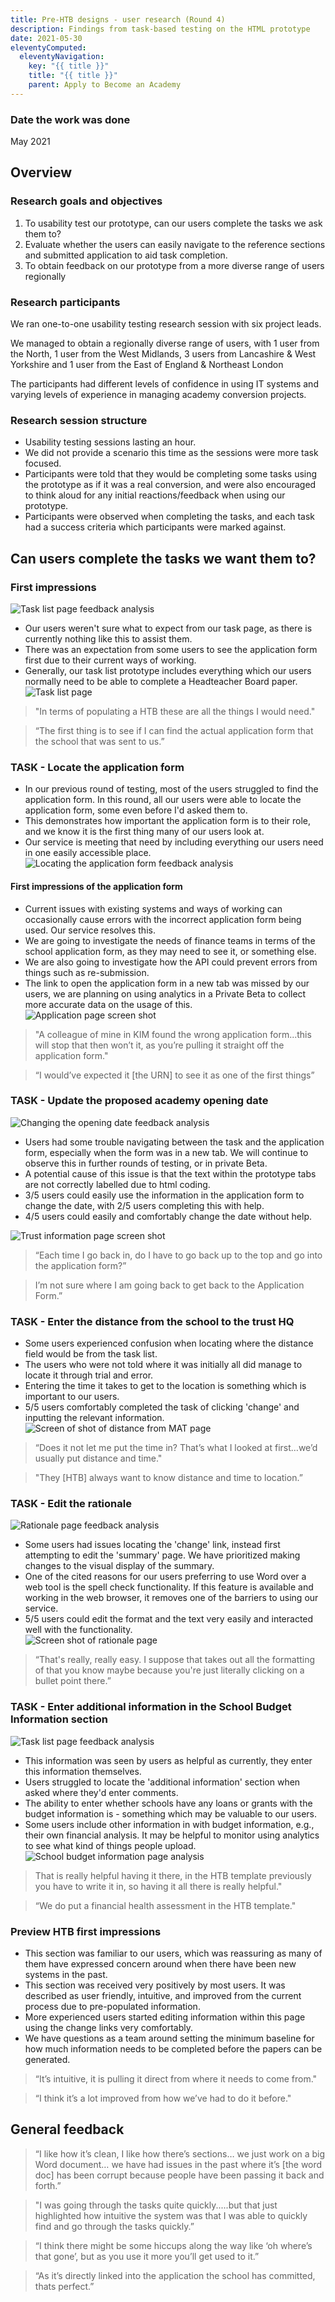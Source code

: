 ```yaml
---
title: Pre-HTB designs - user research (Round 4)
description: Findings from task-based testing on the HTML prototype
date: 2021-05-30
eleventyComputed:
  eleventyNavigation:
    key: "{{ title }}"
    title: "{{ title }}"
    parent: Apply to Become an Academy
---
```


### Date the work was done
May 2021

## Overview
### Research goals and objectives
1. To usability test our prototype, can our users complete the tasks we ask them to?
2. Evaluate whether the users can easily navigate to the reference sections and submitted application to aid task completion.
3. To obtain feedback on our prototype from a more diverse range of users regionally

### Research participants
We ran one-to-one usability testing research session with six project leads.

We managed to obtain a regionally diverse range of users, with 1 user from the North, 1 user from the West Midlands, 3 users from Lancashire & West Yorkshire and 1 user from the East of England & Northeast London 

The participants had different levels of confidence in using IT systems and varying levels of experience in managing academy conversion projects.

### Research session structure
- Usability testing sessions lasting an hour.​
- We did not provide a scenario this time as the sessions were more task focused.​
- Participants were told that they would be completing some tasks using the prototype as if it was a real conversion, and were also encouraged to think aloud for any initial reactions/feedback when using our prototype.​
- Participants were observed when completing the tasks, and each task had a success criteria which participants were marked against.

## Can users complete the tasks we want them to?
### First impressions
![Task list page feedback analysis](/images/apply-to-become-academy/Pre-HTB-final/4_task_list.png "Task list page feedback analysis")
- Our users weren't sure what to expect from our task page, as there is currently nothing like this to assist them.
- There was an expectation from some users to see the application form first due to their current ways of working.
- Generally, our task list prototype includes everything which our users normally need to be able to complete a Headteacher Board paper.</br>
![Task list page](/images/apply-to-become-academy/Pre-HTB-final-UR/task-list-with-old-code.png "Task list page")
> "In terms of populating a HTB these are all the things I would need."

> “The first thing is to see if I can find the actual application form that the school that was sent to us.”

### TASK - Locate the application form
- In our previous round of testing, most of the users struggled to find the application form. In this round, all our users were able to locate the application form, some even before I'd asked them to.
- This demonstrates how important the application form is to their role, and we know it is the first thing many of our users look at. 
- Our service is meeting that need by including everything our users need in one easily accessible place.</br>
![Locating the application form feedback analysis](/images/apply-to-become-academy/Pre-HTB-final/4_application_form.png "Locating the application form feedback analysis")

#### First impressions of the application form
- Current issues with existing systems and ways of working can occasionally cause errors with the incorrect application form being used. Our service resolves this.
- We are going to investigate the needs of finance teams in terms of the school application form, as they may need to see it, or something else.
- We are also going to investigate how the API could prevent errors from things such as re-submission.
- The link to open the application form in a new tab was missed by our users, we are planning on using analytics in a Private Beta to collect more accurate data on the usage of this.</br>
![Application page screen shot](/images/apply-to-become-academy/Pre-HTB-final/application.png "Application page screen shot")

> "A colleague of mine in KIM found the wrong application form...this will stop that then won’t it, as you’re pulling it straight off the application form."

> “I would’ve expected it [the URN] to see it as one of the first things”

### TASK - Update the proposed academy opening date
![Changing the opening date feedback analysis](/images/apply-to-become-academy/Pre-HTB-final/4_summary.png "Changing the opening date feedback analysis")
- Users had some trouble navigating between the task and the application form, especially when the form was in a new tab. We will continue to observe this in further rounds of testing, or in private Beta.
- A potential cause of this issue is that the text within the prototype tabs are not correctly labelled due to html coding.
- 3/5 users could easily use the information in the application form to change the date, with 2/5 users completing this with help.
- 4/5 users could easily and comfortably change the date without help.

![Trust information page screen shot](/images/apply-to-become-academy/Pre-HTB-final/trustinfo_summary.png "Trust information page screen shot")

> “Each time I go back in, do I have to go back up to the top and go into the application form?”

> I’m not sure where I am going back to get back to the Application Form.”

### TASK - Enter the distance from the school to the trust HQ
- Some users experienced confusion when locating where the distance field would be from the task list.
- The users who were not told where it was initially all did manage to locate it through trial and error. 
- Entering the time it takes to get to the location is something which is important to our users. 
- 5/5 users comfortably completed the task of clicking 'change' and inputting the relevant information.</br>
![Screen of shot of distance from MAT page](/images/apply-to-become-academy/Pre-HTB-final/distance.png "Screen of shot of distance from MAT page")

>“Does it not let me put the time in? That’s what I looked at first…we’d usually put distance and time."

>"They [HTB] always want to know distance and time to location.”

### TASK - Edit the rationale
![Rationale page feedback analysis](/images/apply-to-become-academy/Pre-HTB-final/4_rationale.png "Rationale page analysis")
- Some users had issues locating the 'change' link, instead first attempting to edit the 'summary' page. We have prioritized making changes to the visual display of the summary. 
- One of the cited reasons for our users preferring to use Word over a web tool is the spell check functionality. If this feature is available and working in the web browser, it removes one of the barriers to using our service.
- 5/5 users could edit the format and the text very easily and interacted well with the functionality.</br>
![Screen shot of rationale page](/images/apply-to-become-academy/Pre-HTB-final/rationale.png "Screen shot of rationale page")

>“That's really, really easy. I suppose that takes out all the formatting of that you know maybe because you're just literally clicking on a bullet point there.”

### TASK - Enter additional information in the School Budget Information section
![Task list page feedback analysis](/images/apply-to-become-academy/Pre-HTB-final/4_school_budget.png "School budget information page analysis")

- This information was seen by users as helpful as currently, they enter this information themselves.
- Users struggled to locate the 'additional information' section when asked where they'd enter comments.
- The ability to enter whether schools have any loans or grants with the budget information is - something which may be valuable to our users.
- Some users include other information in with budget information, e.g., their own financial analysis. It may be helpful to monitor using analytics to see what kind of things people upload.</br>
![School budget information page analysis](/images/apply-to-become-academy/Pre-HTB-final-UR/image1.png "School budget information")

> That is really helpful having it there, in the HTB template previously you have to write it in, so having it all there is really helpful."

> “We do put a financial health assessment in the HTB template."



### Preview HTB first impressions
- This section was familiar to our users, which was reassuring as many of them have expressed concern around when there have been new systems in the past.
- This section was received very positively by most users. It was described as user friendly, intuitive, and improved from the current process due to pre-populated information. 
- More experienced users started editing information within this page using the change links very comfortably. 
- We have questions as a team around setting the minimum baseline for how much information needs to be completed before the papers can be generated.

> “It’s intuitive, it is pulling it direct from where it needs to come from."

> “I think it’s a lot improved from how we’ve had to do it before."

## General feedback
> “I like how it’s clean, I like how there’s sections… we just work on a big Word document… we have had issues in the past where it’s [the word doc] has been corrupt because people have been passing it back and forth.”

> "I was going through the tasks quite quickly.....but that just highlighted how intuitive the system was that I was able to quickly find and go through the tasks quickly.”

> “I think there might be some hiccups along the way like ‘oh where’s that gone’, but as you use it more you’ll get used to it.”

> “As it’s directly linked into the application the school has committed, thats perfect.”